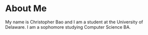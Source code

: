 <html>
  <h1>About Me</h1>
  <p>My name is Christopher Bao and I am a student at the University of Delaware. I am a sophomore studying Computer Science BA.</p>
